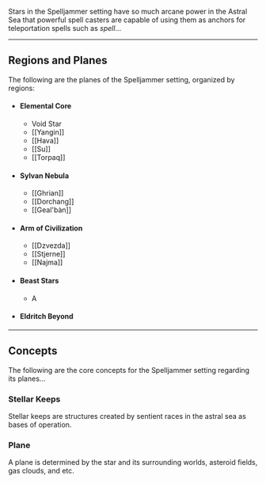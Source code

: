 Stars in the Spelljammer setting have so much arcane power in the Astral Sea that powerful spell casters are capable of using them as anchors for teleportation spells such as *spell*...

---

## Regions and Planes
The following are the planes of the Spelljammer setting, organized by regions:
- #### Elemental Core
	- Void Star
	- [[Yangin]]
	- [[Hava]]
	- [[Su]]
	- [[Torpaq]]
- #### Sylvan Nebula
	- [[Ghrian]]
	- [[Dorchang]]
	- [[Geal'bàn]]
- #### Arm of Civilization
	- [[Dzvezda]]
	- [[Stjerne]]
	- [[Najma]]
- #### Beast Stars
	- A
- #### Eldritch Beyond

---

## Concepts
The following are the core concepts for the Spelljammer setting regarding its planes...

### Stellar Keeps
Stellar keeps are structures created by sentient races in the astral sea as bases of operation.

### Plane
A plane is determined by the star and its surrounding worlds, asteroid fields, gas clouds, and etc.






